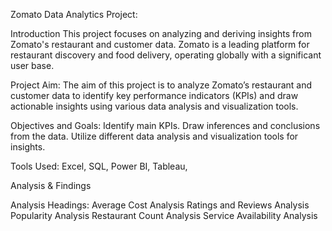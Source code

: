 
Zomato Data Analytics Project:

Introduction
This project focuses on analyzing and deriving insights from Zomato's restaurant and customer data. Zomato is a leading platform for restaurant discovery 
and food delivery, operating globally with a significant user base.

Project Aim:
The aim of this project is to analyze Zomato’s restaurant and customer data to identify key performance indicators (KPIs) and draw actionable insights using 
various data analysis and visualization tools.

Objectives and Goals:
Identify main KPIs.
Draw inferences and conclusions from the data.
Utilize different data analysis and visualization tools for insights.

Tools Used:
 Excel, 
 SQL,
 Power BI,
 Tableau,

Analysis & Findings

Analysis Headings:
Average Cost Analysis
Ratings and Reviews Analysis
Popularity Analysis
Restaurant Count Analysis
Service Availability Analysis

